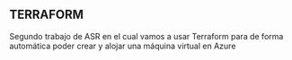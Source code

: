 ## TERRAFORM
Segundo trabajo de ASR en el cual vamos a usar Terraform para de forma automática poder crear y alojar una máquina virtual en Azure  
